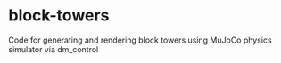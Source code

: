 # block-towers
Code for generating and rendering block towers using MuJoCo physics simulator via dm_control
